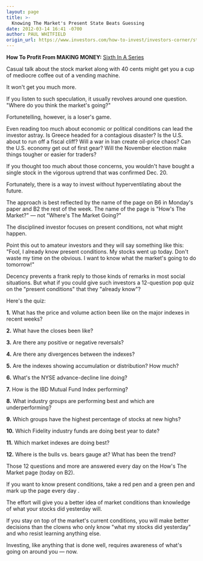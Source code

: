 ```yaml
---
layout: page
title: >-
  Knowing The Market's Present State Beats Guessing
date: 2012-03-14 16:41 -0700
author: PAUL WHITFIELD
origin_url: https://www.investors.com/how-to-invest/investors-corner/stay-aware-of-stock-markets-current-condition/
---
```


**How To Profit From MAKING MONEY:** [Sixth In A Series](http://news.investors.com/specialreport/603354/201203061545/how-to-profit-from-ibds-making-money-.aspx)

Casual talk about the stock market along with 40 cents might get you a cup of mediocre coffee out of a vending machine.

It won't get you much more.

If you listen to such speculation, it usually revolves around one question. "Where do you think the market's going?"

Fortunetelling, however, is a loser's game.

Even reading too much about economic or political conditions can lead the investor astray. Is Greece headed for a contagious disaster? Is the U.S. about to run off a fiscal cliff? Will a war in Iran create oil-price chaos? Can the U.S. economy get out of first gear? Will the November election make things tougher or easier for traders?

If you thought too much about those concerns, you wouldn't have bought a single stock in the vigorous uptrend that was confirmed Dec. 20.

Fortunately, there is a way to invest without hyperventilating about the future.

The approach is best reflected by the name of the page on B6 in Monday's paper and B2 the rest of the week. The name of the page is "How's The Market?" — not "Where's The Market Going?"

The disciplined investor focuses on present conditions, not what might happen.

Point this out to amateur investors and they will say something like this: "Fool, I already know present conditions. My stocks went up today. Don't waste my time on the obvious. I want to know what the market's going to do tomorrow!"

Decency prevents a frank reply to those kinds of remarks in most social situations. But what if you could give such investors a 12-question pop quiz on the "present conditions" that they "already know"?

Here's the quiz:

**1.** What has the price and volume action been like on the major indexes in recent weeks?

**2.** What have the closes been like?

**3.** Are there any positive or negative reversals?

**4.** Are there any divergences between the indexes?

**5.** Are the indexes showing accumulation or distribution? How much?

**6.** What's the NYSE advance-decline line doing?

**7.** How is the IBD Mutual Fund Index performing?

**8.** What industry groups are performing best and which are underperforming?

**9.** Which groups have the highest percentage of stocks at new highs?

**10.** Which Fidelity industry funds are doing best year to date?

**11.** Which market indexes are doing best?

**12.** Where is the bulls vs. bears gauge at? What has been the trend?

Those 12 questions and more are answered every day on the How's The Market page (today on B2).

If you want to know present conditions, take a red pen and a green pen and mark up the page every day .

The effort will give you a better idea of market conditions than knowledge of what your stocks did yesterday will.

If you stay on top of the market's current conditions, you will make better decisions than the clowns who only know "what my stocks did yesterday" and who resist learning anything else.

Investing, like anything that is done well, requires awareness of what's going on around you — now.

